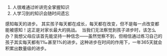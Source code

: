 
1. 人很难通过听讲完全掌握知识
2. 人学习到的知识会随时间遗忘


感知每天的进步。
其实孩子每天都在成长，每天都在改变，但不是每一点改变都能被感知！这正是对家长最大的挑战。
 当我们无法察觉到孩子进步时，该怎么办？我想父母应该首先能坚持一种信念——虽然觉察不到，但相信通过练习自己的孩子其实每天都有1‰甚至1%的进步。这种进步在时间的作用下，一年365天就会积累出数量级的进步。